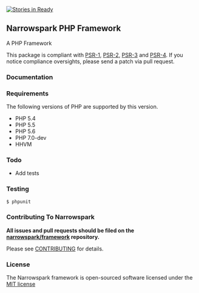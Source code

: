 [![Stories in Ready](https://badge.waffle.io/narrowspark/narrowspark.png?label=ready&title=Ready)](https://waffle.io/narrowspark/narrowspark)
## Narrowspark PHP Framework

A PHP Framework

This package is compliant with [PSR-1], [PSR-2], [PSR-3] and [PSR-4]. If you notice compliance oversights,
please send a patch via pull request.

[PSR-0]: https://github.com/php-fig/fig-standards/blob/master/accepted/PSR-0.md
[PSR-1]: https://github.com/php-fig/fig-standards/blob/master/accepted/PSR-1-basic-coding-standard.md
[PSR-2]: https://github.com/php-fig/fig-standards/blob/master/accepted/PSR-2-coding-style-guide.md
[PSR-3]: https://github.com/php-fig/fig-standards/blob/master/accepted/PSR-3-logger-interface.md
[PSR-4]: https://github.com/php-fig/fig-standards/blob/master/accepted/PSR-4-autoloader.md

### Documentation

### Requirements

The following versions of PHP are supported by this version.

* PHP 5.4
* PHP 5.5
* PHP 5.6
* PHP 7.0-dev
* HHVM

### Todo

- Add tests

### Testing

``` bash
$ phpunit
```

### Contributing To Narrowspark

**All issues and pull requests should be filed on the [narrowspark/framework](http://github.com/narrowspark/framework) repository.**

Please see [CONTRIBUTING](https://github.com/narrowspark/framework/blob/master/CONTRIBUTING.md) for details.

### License

The Narrowspark framework is open-sourced software licensed under the [MIT license](http://opensource.org/licenses/MIT)